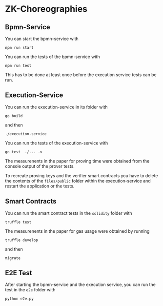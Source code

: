 # ZK-Choreographies

## Bpmn-Service

You can start the bpmn-service with 

```
npm run start
```

You can run the tests of the bpmn-service with 
```
npm run test
```
This has to be done at least once before the execution service tests can be run.

## Execution-Service

You can run the execution-service in its folder with 
```
go build
```
and then 
```
./execution-service
```

You can run the tests of the execution-service with 
``` 
go test  ./... -v
```
The measurenents in the paper for proving time were obtained from the console output of the prover tests.

To recreate proving keys and the verifier smart contracts you have to delete the contents of the `files/public` folder within the execution-service and restart the application or the tests. 

## Smart Contracts

You can run the smart contract tests in the `solidity` folder with
```
truffle test
```
The measurenents in the paper for gas usage were obtained by running 
```
truffle develop
```
and then 
```
migrate
```

## E2E Test 
After starting the bpmn-service and the execution service, you can run the test in the `e2e` folder with 
```
python e2e.py
```
